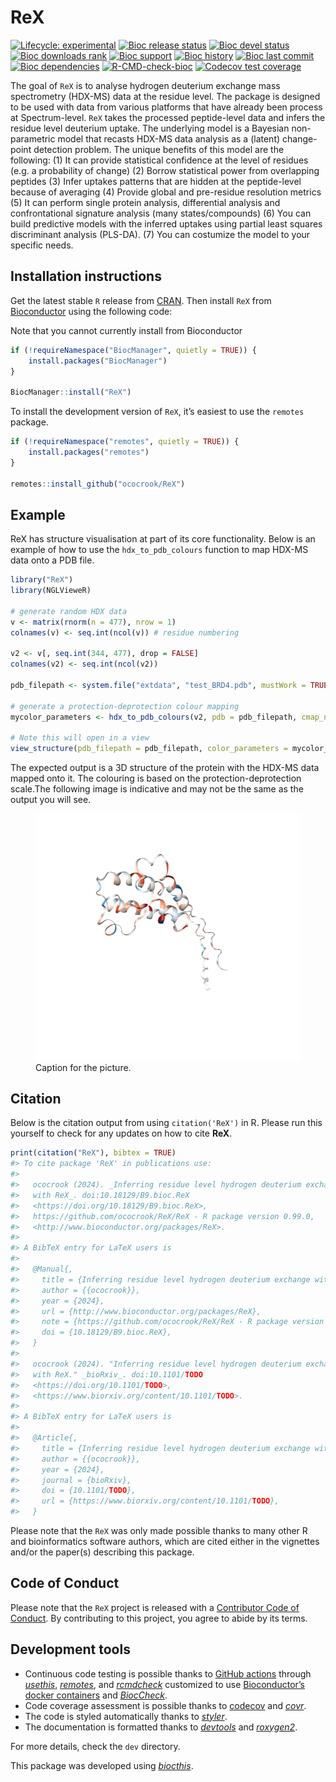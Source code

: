 
<!-- README.md is generated from README.Rmd. Please edit that file -->

# ReX

<!-- badges: start -->

[![Lifecycle:
experimental](https://img.shields.io/badge/lifecycle-experimental-orange.svg)](https://lifecycle.r-lib.org/articles/stages.html#experimental)
[![Bioc release
status](http://www.bioconductor.org/shields/build/release/bioc/ReX.svg)](https://bioconductor.org/checkResults/release/bioc-LATEST/ReX)
[![Bioc devel
status](http://www.bioconductor.org/shields/build/devel/bioc/ReX.svg)](https://bioconductor.org/checkResults/devel/bioc-LATEST/ReX)
[![Bioc downloads
rank](https://bioconductor.org/shields/downloads/release/ReX.svg)](http://bioconductor.org/packages/stats/bioc/ReX/)
[![Bioc
support](https://bioconductor.org/shields/posts/ReX.svg)](https://support.bioconductor.org/tag/ReX)
[![Bioc
history](https://bioconductor.org/shields/years-in-bioc/ReX.svg)](https://bioconductor.org/packages/release/bioc/html/ReX.html#since)
[![Bioc last
commit](https://bioconductor.org/shields/lastcommit/devel/bioc/ReX.svg)](http://bioconductor.org/checkResults/devel/bioc-LATEST/ReX/)
[![Bioc
dependencies](https://bioconductor.org/shields/dependencies/release/ReX.svg)](https://bioconductor.org/packages/release/bioc/html/ReX.html#since)
[![R-CMD-check-bioc](https://github.com/ococrook/ReX/actions/workflows/R-CMD-check-bioc.yaml/badge.svg)](https://github.com/ococrook/ReX/actions/workflows/R-CMD-check-bioc.yaml)
[![Codecov test
coverage](https://codecov.io/gh/ococrook/ReX/branch/devel/graph/badge.svg)](https://app.codecov.io/gh/ococrook/ReX?branch=devel)
<!-- badges: end -->

The goal of `ReX` is to analyse hydrogen deuterium exchange mass
spectrometry (HDX-MS) data at the residue level. The package is designed
to be used with data from various platforms that have already been
process at Spectrum-level. `ReX` takes the processed peptide-level data
and infers the residue level deuterium uptake. The underlying model is a
Bayesian non-parametric model that recasts HDX-MS data analysis as a
(latent) change-point detection problem. The unique benefits of this
model are the following: (1) It can provide statistical confidence at
the level of residues (e.g. a probability of change) (2) Borrow
statistical power from overlapping peptides (3) Infer uptakes patterns
that are hidden at the peptide-level because of averaging (4) Provide
global and pre-residue resolution metrics (5) It can perform single
protein analysis, differential analysis and confrontational signature
analysis (many states/compounds) (6) You can build predictive models
with the inferred uptakes using partial least squares discriminant
analysis (PLS-DA). (7) You can costumize the model to your specific
needs.

## Installation instructions

Get the latest stable `R` release from
[CRAN](http://cran.r-project.org/). Then install `ReX` from
[Bioconductor](http://bioconductor.org/) using the following code:

Note that you cannot currently install from Bioconductor

``` r
if (!requireNamespace("BiocManager", quietly = TRUE)) {
    install.packages("BiocManager")
}

BiocManager::install("ReX")
```

To install the development version of `ReX`, it’s easiest to use the
`remotes` package.

``` r
if (!requireNamespace("remotes", quietly = TRUE)) {
    install.packages("remotes")
}

remotes::install_github("ococrook/ReX")
```

## Example

ReX has structure visualisation at part of its core functionality. Below
is an example of how to use the `hdx_to_pdb_colours` function to map
HDX-MS data onto a PDB file.

``` r
library("ReX")
library(NGLVieweR)

# generate random HDX data
v <- matrix(rnorm(n = 477), nrow = 1)
colnames(v) <- seq.int(ncol(v)) # residue numbering

v2 <- v[, seq.int(344, 477), drop = FALSE]
colnames(v2) <- seq.int(ncol(v2))

pdb_filepath <- system.file("extdata", "test_BRD4.pdb", mustWork = TRUE, package = "ReX")

# generate a protection-deprotection colour mapping
mycolor_parameters <- hdx_to_pdb_colours(v2, pdb = pdb_filepath, cmap_name = "ProtDeprot")

# Note this will open in a view
view_structure(pdb_filepath = pdb_filepath, color_parameters = mycolor_parameters)
```

The expected output is a 3D structure of the protein with the HDX-MS
data mapped onto it. The colouring is based on the
protection-deprotection scale.The following image is indicative and may
not be the same as the output you will see.

<figure>
<img src="man/figures/pdb_hdx.png" alt="Caption for the picture." />
<figcaption aria-hidden="true">Caption for the picture.</figcaption>
</figure>

## Citation

Below is the citation output from using `citation('ReX')` in R. Please
run this yourself to check for any updates on how to cite **ReX**.

``` r
print(citation("ReX"), bibtex = TRUE)
#> To cite package 'ReX' in publications use:
#> 
#>   ococrook (2024). _Inferring residue level hydrogen deuterium exchange
#>   with ReX_. doi:10.18129/B9.bioc.ReX
#>   <https://doi.org/10.18129/B9.bioc.ReX>,
#>   https://github.com/ococrook/ReX/ReX - R package version 0.99.0,
#>   <http://www.bioconductor.org/packages/ReX>.
#> 
#> A BibTeX entry for LaTeX users is
#> 
#>   @Manual{,
#>     title = {Inferring residue level hydrogen deuterium exchange with ReX},
#>     author = {{ococrook}},
#>     year = {2024},
#>     url = {http://www.bioconductor.org/packages/ReX},
#>     note = {https://github.com/ococrook/ReX/ReX - R package version 0.99.0},
#>     doi = {10.18129/B9.bioc.ReX},
#>   }
#> 
#>   ococrook (2024). "Inferring residue level hydrogen deuterium exchange
#>   with ReX." _bioRxiv_. doi:10.1101/TODO
#>   <https://doi.org/10.1101/TODO>,
#>   <https://www.biorxiv.org/content/10.1101/TODO>.
#> 
#> A BibTeX entry for LaTeX users is
#> 
#>   @Article{,
#>     title = {Inferring residue level hydrogen deuterium exchange with ReX},
#>     author = {{ococrook}},
#>     year = {2024},
#>     journal = {bioRxiv},
#>     doi = {10.1101/TODO},
#>     url = {https://www.biorxiv.org/content/10.1101/TODO},
#>   }
```

Please note that the `ReX` was only made possible thanks to many other R
and bioinformatics software authors, which are cited either in the
vignettes and/or the paper(s) describing this package.

## Code of Conduct

Please note that the `ReX` project is released with a [Contributor Code
of Conduct](http://bioconductor.org/about/code-of-conduct/). By
contributing to this project, you agree to abide by its terms.

## Development tools

- Continuous code testing is possible thanks to [GitHub
  actions](https://www.tidyverse.org/blog/2020/04/usethis-1-6-0/)
  through *[usethis](https://CRAN.R-project.org/package=usethis)*,
  *[remotes](https://CRAN.R-project.org/package=remotes)*, and
  *[rcmdcheck](https://CRAN.R-project.org/package=rcmdcheck)* customized
  to use [Bioconductor’s docker
  containers](https://www.bioconductor.org/help/docker/) and
  *[BiocCheck](https://bioconductor.org/packages/3.17/BiocCheck)*.
- Code coverage assessment is possible thanks to
  [codecov](https://codecov.io/gh) and
  *[covr](https://CRAN.R-project.org/package=covr)*.
- The code is styled automatically thanks to
  *[styler](https://CRAN.R-project.org/package=styler)*.
- The documentation is formatted thanks to
  *[devtools](https://CRAN.R-project.org/package=devtools)* and
  *[roxygen2](https://CRAN.R-project.org/package=roxygen2)*.

For more details, check the `dev` directory.

This package was developed using
*[biocthis](https://bioconductor.org/packages/3.17/biocthis)*.

